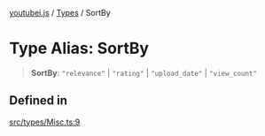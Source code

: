 [youtubei.js](../../../README.md) / [Types](../README.md) / SortBy

# Type Alias: SortBy

> **SortBy**: `"relevance"` \| `"rating"` \| `"upload_date"` \| `"view_count"`

## Defined in

[src/types/Misc.ts:9](https://github.com/LuanRT/YouTube.js/blob/4729016fb98e7045ee4043857be7eef780c01e35/src/types/Misc.ts#L9)
